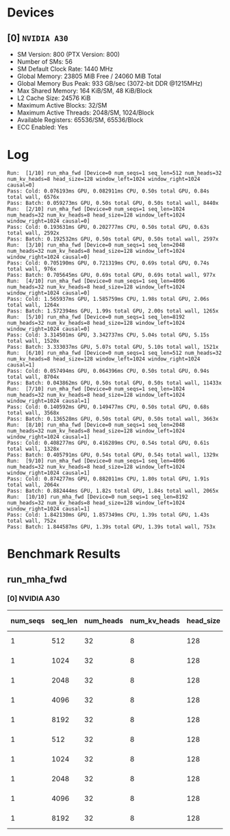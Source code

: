 # Devices

## [0] `NVIDIA A30`
* SM Version: 800 (PTX Version: 800)
* Number of SMs: 56
* SM Default Clock Rate: 1440 MHz
* Global Memory: 23805 MiB Free / 24060 MiB Total
* Global Memory Bus Peak: 933 GB/sec (3072-bit DDR @1215MHz)
* Max Shared Memory: 164 KiB/SM, 48 KiB/Block
* L2 Cache Size: 24576 KiB
* Maximum Active Blocks: 32/SM
* Maximum Active Threads: 2048/SM, 1024/Block
* Available Registers: 65536/SM, 65536/Block
* ECC Enabled: Yes

# Log

```
Run:  [1/10] run_mha_fwd [Device=0 num_seqs=1 seq_len=512 num_heads=32 num_kv_heads=8 head_size=128 window_left=1024 window_right=1024 causal=0]
Pass: Cold: 0.076193ms GPU, 0.082911ms CPU, 0.50s total GPU, 0.84s total wall, 6576x 
Pass: Batch: 0.059273ms GPU, 0.50s total GPU, 0.50s total wall, 8440x
Run:  [2/10] run_mha_fwd [Device=0 num_seqs=1 seq_len=1024 num_heads=32 num_kv_heads=8 head_size=128 window_left=1024 window_right=1024 causal=0]
Pass: Cold: 0.193631ms GPU, 0.202777ms CPU, 0.50s total GPU, 0.63s total wall, 2592x 
Pass: Batch: 0.192532ms GPU, 0.50s total GPU, 0.50s total wall, 2597x
Run:  [3/10] run_mha_fwd [Device=0 num_seqs=1 seq_len=2048 num_heads=32 num_kv_heads=8 head_size=128 window_left=1024 window_right=1024 causal=0]
Pass: Cold: 0.705190ms GPU, 0.721319ms CPU, 0.69s total GPU, 0.74s total wall, 976x 
Pass: Batch: 0.705645ms GPU, 0.69s total GPU, 0.69s total wall, 977x
Run:  [4/10] run_mha_fwd [Device=0 num_seqs=1 seq_len=4096 num_heads=32 num_kv_heads=8 head_size=128 window_left=1024 window_right=1024 causal=0]
Pass: Cold: 1.565937ms GPU, 1.585759ms CPU, 1.98s total GPU, 2.06s total wall, 1264x 
Pass: Batch: 1.572394ms GPU, 1.99s total GPU, 2.00s total wall, 1265x
Run:  [5/10] run_mha_fwd [Device=0 num_seqs=1 seq_len=8192 num_heads=32 num_kv_heads=8 head_size=128 window_left=1024 window_right=1024 causal=0]
Pass: Cold: 3.314501ms GPU, 3.342737ms CPU, 5.04s total GPU, 5.15s total wall, 1520x 
Pass: Batch: 3.333037ms GPU, 5.07s total GPU, 5.10s total wall, 1521x
Run:  [6/10] run_mha_fwd [Device=0 num_seqs=1 seq_len=512 num_heads=32 num_kv_heads=8 head_size=128 window_left=1024 window_right=1024 causal=1]
Pass: Cold: 0.057494ms GPU, 0.064396ms CPU, 0.50s total GPU, 0.94s total wall, 8704x 
Pass: Batch: 0.043862ms GPU, 0.50s total GPU, 0.50s total wall, 11433x
Run:  [7/10] run_mha_fwd [Device=0 num_seqs=1 seq_len=1024 num_heads=32 num_kv_heads=8 head_size=128 window_left=1024 window_right=1024 causal=1]
Pass: Cold: 0.140592ms GPU, 0.149477ms CPU, 0.50s total GPU, 0.68s total wall, 3568x 
Pass: Batch: 0.136528ms GPU, 0.50s total GPU, 0.50s total wall, 3663x
Run:  [8/10] run_mha_fwd [Device=0 num_seqs=1 seq_len=2048 num_heads=32 num_kv_heads=8 head_size=128 window_left=1024 window_right=1024 causal=1]
Pass: Cold: 0.408277ms GPU, 0.416289ms CPU, 0.54s total GPU, 0.61s total wall, 1328x 
Pass: Batch: 0.405791ms GPU, 0.54s total GPU, 0.54s total wall, 1329x
Run:  [9/10] run_mha_fwd [Device=0 num_seqs=1 seq_len=4096 num_heads=32 num_kv_heads=8 head_size=128 window_left=1024 window_right=1024 causal=1]
Pass: Cold: 0.874277ms GPU, 0.882011ms CPU, 1.80s total GPU, 1.91s total wall, 2064x 
Pass: Batch: 0.882444ms GPU, 1.82s total GPU, 1.84s total wall, 2065x
Run:  [10/10] run_mha_fwd [Device=0 num_seqs=1 seq_len=8192 num_heads=32 num_kv_heads=8 head_size=128 window_left=1024 window_right=1024 causal=1]
Pass: Cold: 1.842130ms GPU, 1.857349ms CPU, 1.39s total GPU, 1.43s total wall, 752x 
Pass: Batch: 1.844587ms GPU, 1.39s total GPU, 1.39s total wall, 753x
```

# Benchmark Results

## run_mha_fwd

### [0] NVIDIA A30

| num_seqs | seq_len | num_heads | num_kv_heads | head_size | window_left | window_right | causal |  Q Tensor  |  K Tensor  |  V Tensor  |   Output   | Tokens |  Est. FLOPS  | Memory Usage | Samples |  CPU Time  | Noise  |  GPU Time  | Noise  | Elem/s | GlobalMem BW | BWUtil | Samples | Batch GPU  |
|----------|---------|-----------|--------------|-----------|-------------|--------------|--------|------------|------------|------------|------------|--------|--------------|--------------|---------|------------|--------|------------|--------|--------|--------------|--------|---------|------------|
|        1 |     512 |        32 |            8 |       128 |        1024 |         1024 |      0 |  4.000 MiB |  1.000 MiB |  1.000 MiB |  4.000 MiB |    512 |   2147483648 |           10 |   6576x |  82.911 us | 15.67% |  76.193 us | 12.38% | 6.720M | 137.620 GB/s | 14.75% |   8440x |  59.273 us |
|        1 |    1024 |        32 |            8 |       128 |        1024 |         1024 |      0 |  8.000 MiB |  2.000 MiB |  2.000 MiB |  8.000 MiB |   1024 |   8589934592 |           20 |   2592x | 202.777 us | 31.57% | 193.631 us |  1.22% | 5.288M | 108.307 GB/s | 11.61% |   2597x | 192.532 us |
|        1 |    2048 |        32 |            8 |       128 |        1024 |         1024 |      0 | 16.000 MiB |  4.000 MiB |  4.000 MiB | 16.000 MiB |   2048 |  34359738368 |           40 |    976x | 721.319 us | 23.51% | 705.190 us |  1.44% | 2.904M |  59.478 GB/s |  6.37% |    977x | 705.645 us |
|        1 |    4096 |        32 |            8 |       128 |        1024 |         1024 |      0 | 32.000 MiB |  8.000 MiB |  8.000 MiB | 32.000 MiB |   4096 | 137438953472 |           80 |   1264x |   1.586 ms | 15.88% |   1.566 ms |  0.78% | 2.616M |  53.569 GB/s |  5.74% |   1265x |   1.572 ms |
|        1 |    8192 |        32 |            8 |       128 |        1024 |         1024 |      0 | 64.000 MiB | 16.000 MiB | 16.000 MiB | 64.000 MiB |   8192 | 549755813888 |          160 |   1520x |   3.343 ms | 10.10% |   3.315 ms |  1.29% | 2.472M |  50.618 GB/s |  5.42% |   1521x |   3.333 ms |
|        1 |     512 |        32 |            8 |       128 |        1024 |         1024 |      1 |  4.000 MiB |  1.000 MiB |  1.000 MiB |  4.000 MiB |    512 |   2147483648 |           10 |   8704x |  64.396 us | 24.45% |  57.494 us |  2.33% | 8.905M | 182.380 GB/s | 19.55% |  11433x |  43.862 us |
|        1 |    1024 |        32 |            8 |       128 |        1024 |         1024 |      1 |  8.000 MiB |  2.000 MiB |  2.000 MiB |  8.000 MiB |   1024 |   8589934592 |           20 |   3568x | 149.477 us | 84.64% | 140.592 us |  3.17% | 7.284M | 149.166 GB/s | 15.99% |   3663x | 136.528 us |
|        1 |    2048 |        32 |            8 |       128 |        1024 |         1024 |      1 | 16.000 MiB |  4.000 MiB |  4.000 MiB | 16.000 MiB |   2048 |  34359738368 |           40 |   1328x | 416.289 us | 10.24% | 408.277 us |  1.10% | 5.016M | 102.732 GB/s | 11.01% |   1329x | 405.791 us |
|        1 |    4096 |        32 |            8 |       128 |        1024 |         1024 |      1 | 32.000 MiB |  8.000 MiB |  8.000 MiB | 32.000 MiB |   4096 | 137438953472 |           80 |   2064x | 882.011 us |  3.12% | 874.277 us |  1.45% | 4.685M |  95.949 GB/s | 10.28% |   2065x | 882.444 us |
|        1 |    8192 |        32 |            8 |       128 |        1024 |         1024 |      1 | 64.000 MiB | 16.000 MiB | 16.000 MiB | 64.000 MiB |   8192 | 549755813888 |          160 |    752x |   1.857 ms | 12.11% |   1.842 ms |  1.01% | 4.447M |  91.075 GB/s |  9.76% |    753x |   1.845 ms |
